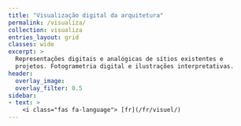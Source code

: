 ```yaml
---
title: "Visualização digital da arquitetura"
permalink: /visualiza/
collection: visualiza
entries_layout: grid
classes: wide
excerpt: >
  Representações digitais e analógicas de sítios existentes e
  projetos. Fotogrametria digital e ilustrações interpretativas.
header:
  overlay_image:
  overlay_filter: 0.5
sidebar:
- text: >
    <i class="fas fa-language"> [fr](/fr/visuel/)
---
```

